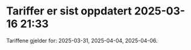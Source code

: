 
# Tariffer er sist oppdatert 2025-03-16 21:33

Tariffene gjelder for: 2025-03-31, 2025-04-04, 2025-04-06.
